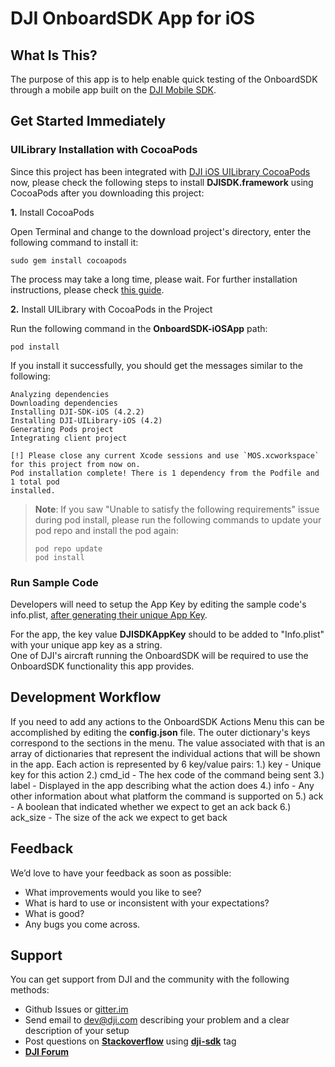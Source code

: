 # DJI OnboardSDK App for iOS

## What Is This?

The purpose of this app is to help enable quick testing of the OnboardSDK through a mobile app built on the [DJI Mobile SDK](http://developer.dji.com/mobile-sdk/).

## Get Started Immediately

### UILibrary Installation with CocoaPods

Since this project has been integrated with [DJI iOS UILibrary CocoaPods](https://cocoapods.org/pods/DJI-UILibrary-iOS) now, please check the following steps to install **DJISDK.framework** using CocoaPods after you downloading this project:

**1.** Install CocoaPods

Open Terminal and change to the download project's directory, enter the following command to install it:

~~~
sudo gem install cocoapods
~~~

The process may take a long time, please wait. For further installation instructions, please check [this guide](https://guides.cocoapods.org/using/getting-started.html#getting-started).

**2.** Install UILibrary with CocoaPods in the Project

Run the following command in the **OnboardSDK-iOSApp** path:

~~~
pod install
~~~

If you install it successfully, you should get the messages similar to the following:

~~~
Analyzing dependencies
Downloading dependencies
Installing DJI-SDK-iOS (4.2.2)
Installing DJI-UILibrary-iOS (4.2)
Generating Pods project
Integrating client project

[!] Please close any current Xcode sessions and use `MOS.xcworkspace` for this project from now on.
Pod installation complete! There is 1 dependency from the Podfile and 1 total pod
installed.
~~~

> **Note**: If you saw "Unable to satisfy the following requirements" issue during pod install, please run the following commands to update your pod repo and install the pod again:
>
> ~~~
> pod repo update
> pod install
> ~~~

### Run Sample Code

Developers will need to setup the App Key by editing the sample code's info.plist, [after generating their unique App Key](https://developer.dji.com/mobile-sdk/documentation/quick-start/index.html#generate-an-app-key).

For the app, the key value **DJISDKAppKey** should to be added to "Info.plist" with your unique app key as a string.  
One of DJI's aircraft running the OnboardSDK will be required to use the OnboardSDK functionality this app provides.  

## Development Workflow

If you need to add any actions to the OnboardSDK Actions Menu this can be accomplished by editing the **config.json** file.  The outer dictionary's keys correspond to the sections in the menu.  The value associated with that is an array of dictionaries that represent the individual actions that will be shown in the app.  Each action is represented by 6 key/value pairs:
1.) key - Unique key for this action
2.) cmd_id - The hex code of the command being sent
3.) label - Displayed in the app describing what the action does
4.) info - Any other information about what platform the command is supported on
5.) ack - A boolean that indicated whether we expect to get an ack back
6.) ack_size - The size of the ack we expect to get back

## Feedback

We’d love to have your feedback as soon as possible:

- What improvements would you like to see?
- What is hard to use or inconsistent with your expectations?
- What is good?
- Any bugs you come across.

## Support

You can get support from DJI and the community with the following methods:

- Github Issues or [gitter.im](https://gitter.im/dji-sdk/Onboard-SDK)
- Send email to dev@dji.com describing your problem and a clear description of your setup
- Post questions on [**Stackoverflow**](http://stackoverflow.com) using [**dji-sdk**](http://stackoverflow.com/questions/tagged/dji-sdk) tag
- [**DJI Forum**](http://forum.dev.dji.com/en)
